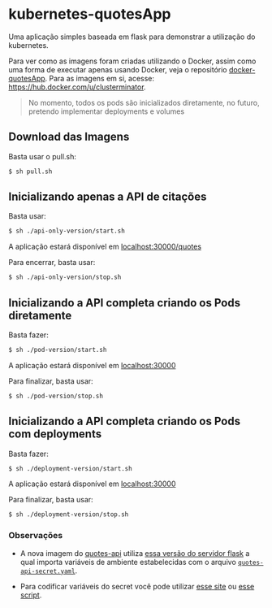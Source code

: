 # kubernetes-quotesApp

Uma aplicação simples baseada em flask para demonstrar a utilização do kubernetes.

Para ver como as imagens foram criadas utilizando o Docker, assim como uma forma de executar apenas usando Docker, veja o repositório [docker-quotesApp](https://github.com/joaopedrolourencoaffonso/docker-quotesApp/tree/main). Para as imagens em si, acesse: https://hub.docker.com/u/clusterminator.

> No momento, todos os pods são inicializados diretamente, no futuro, pretendo implementar deployments e volumes

## Download das Imagens

Basta usar o pull.sh:

```bash
$ sh pull.sh
```

## Inicializando apenas a API de citações

Basta usar:

```bash
$ sh ./api-only-version/start.sh
```

A aplicação estará disponível em [localhost:30000/quotes](http://localhost:30000/quotes)

Para encerrar, basta usar:

```bash
$ sh ./api-only-version/stop.sh
```

## Inicializando a API completa criando os Pods diretamente

Basta fazer:

```bash
$ sh ./pod-version/start.sh
```

A aplicação estará disponível em [localhost:30000](http://localhost:30000/)

Para finalizar, basta usar:

```bash
$ sh ./pod-version/stop.sh
```


## Inicializando a API completa criando os Pods com deployments

Basta fazer:

```bash
$ sh ./deployment-version/start.sh
```

A aplicação estará disponível em [localhost:30000](http://localhost:30000/)

Para finalizar, basta usar:

```bash
$ sh ./deployment-version/stop.sh
```

### Observações

- A nova imagem do [quotes-api](https://hub.docker.com/layers/clusterminator/quotes-api/3.0/images/sha256-74d1138957d5ac4b9c25221d9feaad06773ce6ad010734c07dbb5a5321a57fb5?context=explore) utiliza [essa versão do servidor flask](https://github.com/joaopedrolourencoaffonso/docker-quotesApp/blob/main/quotes-api/app-secrets.py) a qual importa variáveis de ambiente estabelecidas com o arquivo [`quotes-api-secret.yaml`](https://github.com/joaopedrolourencoaffonso/kubernetes-quotesApp/blob/main/quotes-api-secret.yaml).

- Para codificar variáveis do secret você pode utilizar [esse site](https://www.base64decode.org/) ou [esse script](./base64-converter.sh).
